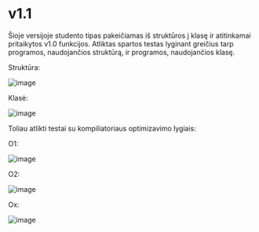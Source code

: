 # v1.1

Šioje versijoje studento tipas pakeičiamas iš struktūros į klasę ir atitinkamai pritaikytos v1.0 funkcijos.
Atliktas spartos testas lyginant greičius tarp programos, naudojančios struktūrą, ir programos, naudojančios klasę. 

Struktūra:

![image](https://user-images.githubusercontent.com/112683136/208144469-6f3aaeb6-3ac8-4202-abb1-b38ea0fc1b09.png)


Klasė:

![image](https://user-images.githubusercontent.com/112683136/208145531-330a9d46-d752-4602-8745-d48405c9f431.png)




Toliau atlikti testai su kompiliatoriaus optimizavimo lygiais:

O1:

![image](https://user-images.githubusercontent.com/112683136/208146230-fbd4d289-2bf5-4251-9765-f5534f373fa6.png)


O2:

![image](https://user-images.githubusercontent.com/112683136/208147148-9f532588-95a7-4ce7-adec-c32372c0e867.png)

Ox:

![image](https://user-images.githubusercontent.com/112683136/208149865-98b80cbf-54d9-4fe1-8811-eb101058e9a8.png)



